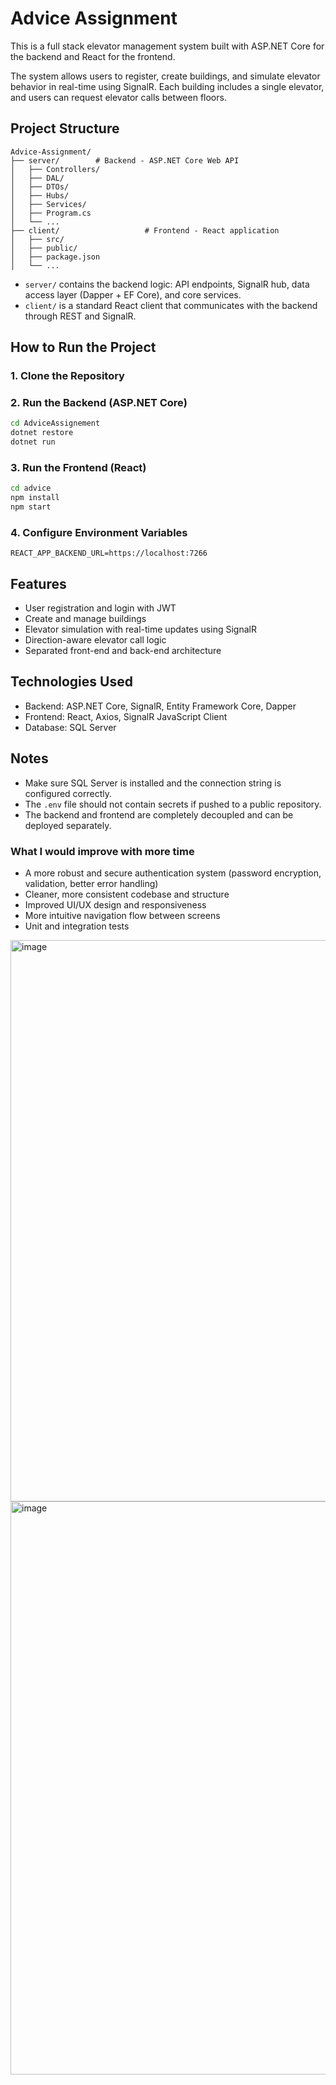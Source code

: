 # Advice Assignment

This is a full stack elevator management system built with ASP.NET Core for the backend and React for the frontend.

The system allows users to register, create buildings, and simulate elevator behavior in real-time using SignalR. Each building includes a single elevator, and users can request elevator calls between floors.

## Project Structure

```
Advice-Assignment/
├── server/        # Backend - ASP.NET Core Web API
│   ├── Controllers/
│   ├── DAL/
│   ├── DTOs/
│   ├── Hubs/
│   ├── Services/
│   ├── Program.cs
│   └── ...
├── client/                   # Frontend - React application
│   ├── src/
│   ├── public/
│   ├── package.json
│   └── ...
```

- `server/` contains the backend logic: API endpoints, SignalR hub, data access layer (Dapper + EF Core), and core services.
- `client/` is a standard React client that communicates with the backend through REST and SignalR.

## How to Run the Project

### 1. Clone the Repository

### 2. Run the Backend (ASP.NET Core)

```bash
cd AdviceAssignement
dotnet restore
dotnet run
```

### 3. Run the Frontend (React)

```bash
cd advice
npm install
npm start
```

### 4. Configure Environment Variables

```
REACT_APP_BACKEND_URL=https://localhost:7266
```

## Features

- User registration and login with JWT
- Create and manage buildings
- Elevator simulation with real-time updates using SignalR
- Direction-aware elevator call logic
- Separated front-end and back-end architecture

## Technologies Used

- Backend: ASP.NET Core, SignalR, Entity Framework Core, Dapper
- Frontend: React, Axios, SignalR JavaScript Client
- Database: SQL Server

## Notes

- Make sure SQL Server is installed and the connection string is configured correctly.
- The `.env` file should not contain secrets if pushed to a public repository.
- The backend and frontend are completely decoupled and can be deployed separately.

### What I would improve with more time

- A more robust and secure authentication system (password encryption, validation, better error handling)
- Cleaner, more consistent codebase and structure
- Improved UI/UX design and responsiveness
- More intuitive navigation flow between screens
- Unit and integration tests


<img width="1851" height="898" alt="image" src="https://github.com/user-attachments/assets/4810c2ab-6742-4265-87ab-eb2f45a69d6a" />

<img width="1829" height="917" alt="image" src="https://github.com/user-attachments/assets/b8eeffaa-db73-44ad-a31c-ef84fb812552" />
